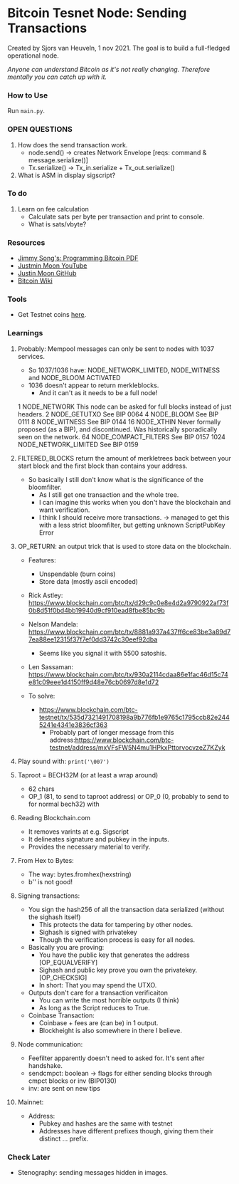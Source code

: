 # Bitcoin Tesnet Node: Sending Transactions #
Created by Sjors van Heuveln, 1 nov 2021.
The goal is to build a full-fledged operational node.

*Anyone can understand Bitcoin as it's not really changing.
Therefore mentally you can catch up with it.*

### How to Use ###
Run `main.py`.


### OPEN QUESTIONS ###
1. How does the send transaction work.
     * node.send() -> creates Network Envelope [reqs: command & message.serialize()]
     * Tx.serialize() -> Tx_in.serialize + Tx_out.serialize()
2. What is ASM in display sigscript?


### To do ###

1. Learn on fee calculation
     - Calculate sats per byte per transaction and print to console.
     - What is sats/vbyte?

<!-- 2. Fix Bloom Filter incoming Txs
     - Parse the transaction manually, see where it goes wrong.
     - I think somehow I'm fishing out the hacks I think, my script mostly works fine.
 -->


### Resources ###
- [Jimmy Song's: Programming Bitcoin PDF](https://www.programming-book.com/python-programming123uo00es0429/)
- [Justmin Moon YouTube](https://www.youtube.com/watch?v=gMmWhiDSius&ab_channel=JustinMoon)
- [Justin Moon GitHub](https://github.com/justinmoon/)
- [Bitcoin Wiki](https://en.bitcoin.it/wiki/Protocol_documentation#tx)


### Tools ###
- Get Testnet coins [here](https://testnet-faucet.mempool.co/).


### Learnings ###
1. Probably: Mempool messages can only be sent to nodes with 1037 services.
      * So 1037/1036 have: NODE_NETWORK_LIMITED, NODE_WITNESS and NODE_BLOOM ACTIVATED
      * 1036 doesn't appear to return merkleblocks. 
          - And it can't as it needs to be a full node!
      
      1 NODE_NETWORK  This node can be asked for full blocks instead of just headers.
      2 NODE_GETUTXO  See BIP 0064
      4 NODE_BLOOM  See BIP 0111
      8 NODE_WITNESS  See BIP 0144
      16  NODE_XTHIN  Never formally proposed (as a BIP), and discontinued. Was historically sporadically seen on the network.
      64  NODE_COMPACT_FILTERS  See BIP 0157
      1024  NODE_NETWORK_LIMITED  See BIP 0159

2. FILTERED_BLOCKS return the amount of merkletrees back between your start block and the first block than contains your address.
     - So basically I still don't know what is the significance of the bloomfilter.
          * As I still get one transaction and the whole tree.
          * I can imagine this works when you don't have the blockchain and want verification.
          * I think I should receive more transactions.
               -> managed to get this with a less strict bloomfilter, but getting unknown ScriptPubKey Error

3. OP_RETURN: an output trick that is used to store data on the blockchain.
     - Features: 
          * Unspendable (burn coins)
          * Store data (mostly ascii encoded)

     - Rick Astley: https://www.blockchain.com/btc/tx/d29c9c0e8e4d2a9790922af73f0b8d51f0bd4bb19940d9cf910ead8fbe85bc9b
     - Nelson Mandela: https://www.blockchain.com/btc/tx/8881a937a437ff6ce83be3a89d77ea88ee12315f37f7ef0dd3742c30eef92dba
          - Seems like you signal it with 5500 satoshis.
     - Len Sassaman: https://www.blockchain.com/btc/tx/930a2114cdaa86e1fac46d15c74e81c09eee1d4150ff9d48e76cb0697d8e1d72
     - To solve:
          * https://www.blockchain.com/btc-testnet/tx/535d7321491708198a9b776fb1e9765c1795ccb82e2445241e4341e3836cf363
               - Probably part of longer message from this address:https://www.blockchain.com/btc-testnet/address/mxVFsFW5N4mu1HPkxPttorvocvzeZ7KZyk

4. Play sound with: `print('\007')`

5. Taproot = BECH32M (or at least a wrap around)
     - 62 chars
     - OP_1 (81, to send to taproot address) or OP_0 (0, probably to send to for normal bech32) with

6. Reading Blockchain.com
     - It removes varints at e.g. Sigscript
     - It delineates signature and pubkey in the inputs.
     - Provides the necessary material to verify.

7. From Hex to Bytes:
     - The way: bytes.fromhex(hexstring)
     - b'' is not good!

8. Signing transactions:
     - You sign the hash256 of all the transaction data serialized (without the sighash itself)
          * This protects the data for tampering by other nodes.
          * Sighash is signed with privatekey
          * Though the verification process is easy for all nodes.
     - Basically you are proving:
          * You have the public key that generates the address [OP_EQUALVERIFY]
          * Sighash and public key prove you own the privatekey. [OP_CHECKSIG]
          * In short: That you may spend the UTXO.
     - Outputs don't care for a transaction verificaiton
          * You can write the most horrible outputs (I think)
          * As long as the Script reduces to True.
     - Coinbase Transaction:
          * Coinbase + fees are (can be) in 1 output.
          * Blockheight is also somewhere in there I believe.

9. Node communication:
     - Feefilter apparently doesn't need to asked for. It's sent after handshake.
     - sendcmpct: boolean -> flags for either sending blocks through cmpct blocks or inv (BIP0130)
     - inv: are sent on new tips

10. Mainnet:
     - Address:
          * Pubkey and hashes are the same with testnet
          * Addresses have different prefixes though, giving them their distinct ... prefix.


### Check Later ###
- Stenography: sending messages hidden in images.
